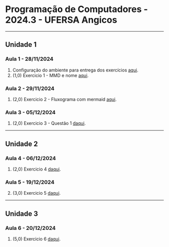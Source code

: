 # Programação de Computadores - 2024.3 - UFERSA Angicos

---

## Unidade 1

### Aula 1 - 28/11/2024

1. Configuração do ambiente para entrega dos exercícios [aqui](u1_aula1.md).
2. (1,0) Exercicio 1 - MMD e nome [aqui](u1_exercicio1.md).

### Aula 2 - 29/11/2024

1. (2,0) Exercicio 2 - Fluxograma com mermaid [aqui](u1_exercicio2.md).

### Aula 3 - 05/12/2024

1. (2,0) Exercicio 3 - Questão 1 [daqui](u1_exercicio3.md).

---

## Unidade 2

### Aula 4 - 06/12/2024

1. (2,0) Exercicio 4 [daqui](u2_exercicio1.md).

### Aula 5 - 19/12/2024

2. (3,0) Exercicio 5 [daqui](u2_exercicio2.md).

---

## Unidade 3

### Aula 6 - 20/12/2024

1. (5,0) Exercicio 6 [daqui](u3_exercicio1.md).
